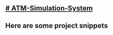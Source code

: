 <a href="https://github.com/SankalpMergu/ATM-Simulation-System"><h2># ATM-Simulation-System</h2></a>
<h2>Here are some project snippets</h2>
